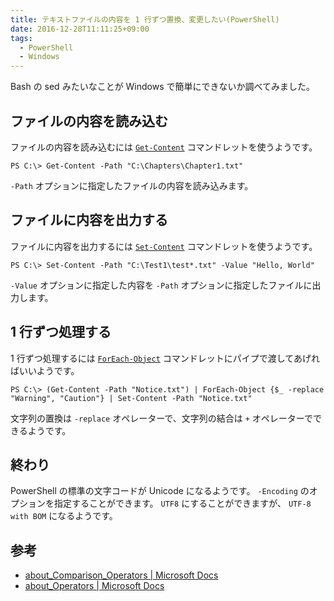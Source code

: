 ```yaml
---
title: テキストファイルの内容を 1 行ずつ置換、変更したい(PowerShell)
date: 2016-12-28T11:11:25+09:00
tags:
  - PowerShell
  - Windows
---
```


Bash の sed みたいなことが Windows で簡単にできないか調べてみました。

<!--more-->

## ファイルの内容を読み込む

ファイルの内容を読み込むには [`Get-Content`](https://docs.microsoft.com/en-us/powershell/module/microsoft.powershell.management/get-content?view=powershell-5.1) コマンドレットを使うようです。

```
PS C:\> Get-Content -Path "C:\Chapters\Chapter1.txt"
```

`-Path` オプションに指定したファイルの内容を読み込みます。

## ファイルに内容を出力する

ファイルに内容を出力するには [`Set-Content`](https://docs.microsoft.com/ja-jp/powershell/module/Microsoft.PowerShell.Management/Set-Content?view=powershell-5.1) コマンドレットを使うようです。

```
PS C:\> Set-Content -Path "C:\Test1\test*.txt" -Value "Hello, World"
```

`-Value` オプションに指定した内容を `-Path` オプションに指定したファイルに出力します。

## 1 行ずつ処理する

1 行ずつ処理するには [`ForEach-Object`](https://docs.microsoft.com/ja-jp/powershell/module/Microsoft.PowerShell.Core/ForEach-Object?view=powershell-5.1) コマンドレットにパイプで渡してあげればいいようです。

```
PS C:\> (Get-Content -Path "Notice.txt") | ForEach-Object {$_ -replace "Warning", "Caution"} | Set-Content -Path "Notice.txt"
```

文字列の置換は `-replace` オペレーターで、文字列の結合は `+` オペレーターでできるようです。

## 終わり

PowerShell の標準の文字コードが Unicode になるようです。
`-Encoding` のオプションを指定することができます。
`UTF8` にすることができますが、 `UTF-8 with BOM` になるようです。

## 参考

* [about_Comparison_Operators | Microsoft Docs](https://docs.microsoft.com/en-us/powershell/module/microsoft.powershell.core/about/about_comparison_operators?view=powershell-5.1)
* [about_Operators | Microsoft Docs](https://docs.microsoft.com/en-us/powershell/module/microsoft.powershell.core/about/about_operators?view=powershell-5.1)
